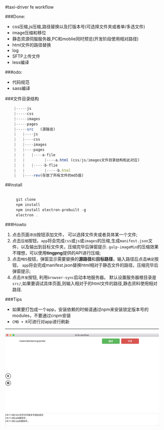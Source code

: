 #taxi-driver fe workflow

###Done:

* css压缩,js压缩,路径替换以及打版本号(可选择文件夹或者单/多选文件)
* image压缩和移位
* 静态资源伺服服务器,PC和moblie同时预览(开发阶段使用相对路径)
* html文件的路径替换
* log
* SFTP上传文件
* less编译

###odo:

* 代码规范
* sass编译

###文件目录结构

```javascript
    |-----js
    |-----css
    |-----images
    |-----pages
    |-----src   (源路径)
    |   |----js
    |   |----css
    |   |----images
    |   |----pages
    |   |   |----a-file
    |   |         |----a.html (css/js/images文件目录结构和此对应)
    |   |   |-----b-flie
    |   |         |-----b.html
    |   |----rev(存放了所有文件的md5值)
```

##install

```javascript

     git clone  
     npm install
     npm install electron-prebuilt -g
     electron .

```

###Howto

1. 点击页面`添加`按钮添加文件， 可以选择文件夹或者具体某一个文件;
2. 点击`压缩`按钮，`app`将会完成`css`或`js`或`images`的压缩,生成`manifest.json`文件，以及输出到目标文件夹，压缩完毕后弹窗提示.
`gulp-imageMin`的压缩效果不理想，可以使用**tingpng**提供的API进行压缩;
3. 点击`MD5`按钮，弹窗显示需要替换的**源路径**和**目标路径**，输入路径后点击`确定`按钮，
`app`将会完成manifest.json替换html相对于静态文件的路径，压缩完毕后弹窗提示;
4. 点击`开发`按钮, 利用`browser-sync`启动本地服务器。
默认设置服务器根目录是`src/`,如果要调试具体页面,则输入相对于的html文件的路径,静态资料使用相对路径.


###Tips

* 如果要打包成一个app，安装依赖的时候请通过npm来安装锁定版本号的modules，不要通过cnpm安装
* `CMD + R`可进行对app进行刷新

---

![uiDemo](https://github.com/CommanderXL/td-feworkflow/raw/master/images/ui-demo.png)

